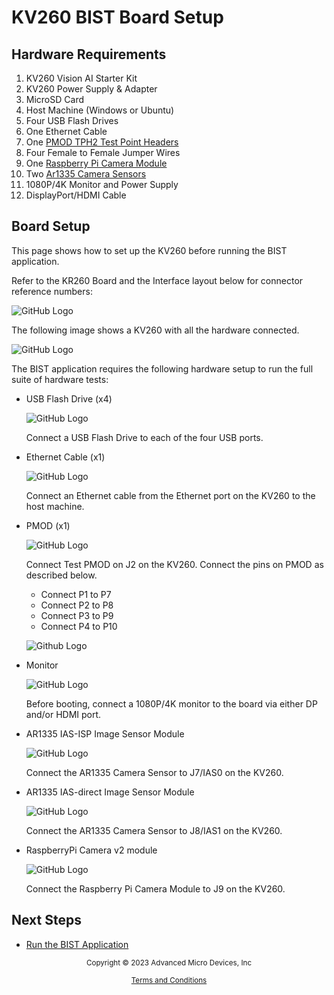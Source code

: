﻿# KV260 BIST Board Setup

## Hardware Requirements

1. KV260 Vision AI Starter Kit
2. KV260 Power Supply & Adapter
3. MicroSD Card
4. Host Machine (Windows or Ubuntu)
5. Four USB Flash Drives
6. One Ethernet Cable
7. One [PMOD TPH2 Test Point Headers](https://digilent.com/reference/pmod/pmodtph2/)
8. Four Female to Female Jumper Wires
9. One [Raspberry Pi Camera Module](https://www.raspberrypi.com/products/camera-module-v2/)
10. Two [Ar1335 Camera Sensors](https://www.xilinx.com/products/som/kria/kv260-vision-starter-kit/basic-accessory-pack.html)
11. 1080P/4K Monitor and Power Supply
12. DisplayPort/HDMI Cable

## Board Setup

This page shows how to set up the KV260 before running the BIST application.

Refer to the KR260 Board and the Interface layout below for connector reference numbers:

![GitHub Logo](./media/KV260-Interfaces.png)

The following image shows a KV260 with all the hardware connected.

![GitHub Logo](./media/KV260-Image.png)

The BIST application requires the following hardware setup to run
the full suite of hardware tests:

* USB Flash Drive (x4)

  ![GitHub Logo](./media/KV260-SD.png)

  Connect a USB Flash Drive to each of the four USB ports.

* Ethernet Cable (x1)

  ![GitHub Logo](./media/KV260-Eth.png)

  Connect an Ethernet cable from the Ethernet port on the KV260 to
  the host machine.

* PMOD (x1)

  ![GitHub Logo](./media/KV260-PMOD.png)

  Connect Test PMOD on J2 on the KV260. Connect the pins on PMOD as described below.
  - Connect P1 to P7
  - Connect P2 to P8
  - Connect P3 to P9
  - Connect P4 to P10

  ![Github Logo](./media/KR260-PMOD_Connections.png)

* Monitor

  ![GitHub Logo](./media/KV260-DP_HDMI.png)

  Before booting, connect a 1080P/4K monitor to the board via either DP and/or
  HDMI port.

* AR1335 IAS-ISP Image Sensor Module

  ![GitHub Logo](./media/KV260-IAS_ISP.png)

  Connect the AR1335 Camera Sensor to J7/IAS0 on the KV260.

* AR1335 IAS-direct Image Sensor Module

  ![GitHub Logo](./media/KV260-AR1335.png)

  Connect the AR1335 Camera Sensor to J8/IAS1 on the KV260.

* RaspberryPi Camera v2 module

  ![GitHub Logo](./media/KV260-RPi.png)

  Connect the Raspberry Pi Camera Module to J9 on the KV260.


## Next Steps

* [Run the BIST Application](run.md)


<p class="sphinxhide" align="center"><sub>Copyright © 2023 Advanced Micro Devices, Inc</sub></p>

<p class="sphinxhide" align="center"><sup><a href="https://www.amd.com/en/corporate/copyright">Terms and Conditions</a></sup></p>
